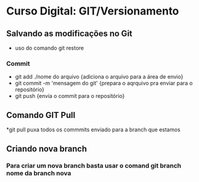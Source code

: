 # Curso Digital: GIT/Versionamento

## Salvando as modificações no Git
* uso do comando git restore

### Commit

* git add ./nome do arquivo {adiciona o arquivo para a área de envio}
* git commit -m 'mensagem do git' {prepara o aqrquivo pra enviar para o repositório}
* git push {envia o commit para o repositório}

## Comando GIT Pull
*git pull puxa todos os commmits enviado para a branch que estamos

## Criando nova branch

### Para criar um nova branch basta usar o comand git branch nome da branch nova


